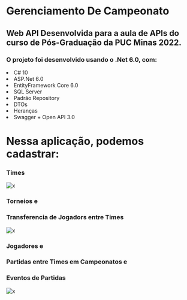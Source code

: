 # Gerenciamento De Campeonato

## Web API Desenvolvida para a aula de APIs do curso de Pós-Graduação da PUC Minas 2022.

### O projeto foi desenvolvido usando o .Net 6.0, com:
<li>C# 10
<li>ASP.Net 6.0
<li>EntityFramework Core 6.0
<li>SQL Server
<li>Padrão Repository
<li>DTOs
<li>Heranças
<li>Swagger + Open API 3.0

# Nessa aplicação, podemos cadastrar:
### Times
 
![x](https://user-images.githubusercontent.com/35302072/202004218-073c9bf4-7871-4147-8306-452811c89bd6.PNG)

### Torneios e
### Transferencia de Jogadors entre Times
  
![x](https://user-images.githubusercontent.com/35302072/202004605-5300859b-a138-4667-9770-3dd84bd86434.PNG)
  
### Jogadores e
### Partidas entre Times em Campeonatos e
### Eventos de Partidas
  
![x](https://user-images.githubusercontent.com/35302072/202004451-774e5cf4-3eba-4d90-95b9-0e25adc3cf1d.PNG)



 
